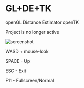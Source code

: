 # GL+DE+TK

openGL Distance Estimator openTK

Project is no longer active

![screenshot](https://user-images.githubusercontent.com/11328666/51066117-7be35400-1619-11e9-83e8-7d1c5bf00d12.png)

WASD + mouse-look

SPACE - Up

ESC - Exit

F11 - Fullscreen/Normal
